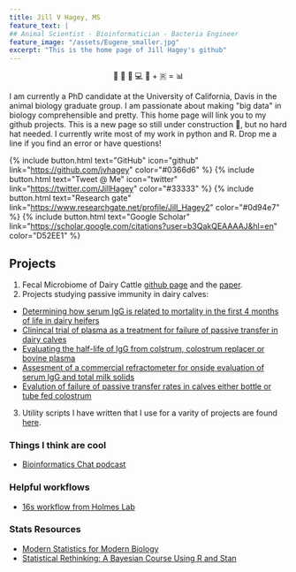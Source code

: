 ```yaml
---
title: Jill V Hagey, MS
feature_text: |
## Animal Scientist - Bioinformatician - Bacteria Engineer
feature_image: "/assets/Eugene_smaller.jpg"
excerpt: "This is the home page of Jill Hagey's github"
---
```


<center>
🐄 💩 🧬 💻 🐍 + 🇷 = 📊
</center>
                                                
I am currently a PhD candidate at the University of California, Davis in the animal biology graduate group. I am passionate about making "big data" in biology comprehensible and pretty. This home page will link you to my github projects. This is a new page so still under construction 👷, but no hard hat needed. I currently write most of my work in python and R. Drop me a line if you find an error or have questions!

{% include button.html text="GitHub" icon="github" link="https://github.com/jvhagey" color="#0366d6" %} {% include button.html text="Tweet @ Me" icon="twitter" link="https://twitter.com/JillHagey" color="#33333" %} {% include button.html text="Research gate" link="https://www.researchgate.net/profile/Jill_Hagey2" color="#0d94e7" %} {% include button.html text="Google Scholar" link="https://scholar.google.com/citations?user=b3QakQEAAAAJ&hl=en" color="D52EE1" %}

## Projects
1. Fecal Microbiome of Dairy Cattle [github page](https://github.com/jvhagey/CDRF-CA_Dairy_Fecal_Microbiome) and the [paper](https://www.frontiersin.org/articles/10.3389/fmicb.2019.01093/full).  
2. Projects studying passive immunity in dairy calves:  
  -  [Determining how serum IgG is related to mortality in the first 4 months of life in dairy heifers](http://doi.org/10.1017/S0022029915000503)  
  -  [Clinincal trial of plasma as a treatment for failure of passive transfer in dairy calves](doi:10.1111/jvim.12586)  
  -  [Evaluating the half-life of IgG from colstrum, colostrum replacer or bovine plasma](doi:10.1016/j.vetimm.2014.01.008)  
  -  [Assesment of a commercial refractometer for onside evaluation of serum IgG and total milk solids](doi:10.1186/s12917-014-0178-7)  
  -  [Evalution of failure of passive transfer rates in calves either bottle or tube fed colostrum](doi:10.2460/javma.241.1.104)  
3. Utility scripts I have written that I use for a varity of projects are found [here](https://github.com/jvhagey/Utility_Scripts).

### Things I think are cool
- [Bioinformatics Chat podcast](https://bioinformatics.chat/)

### Helpful workflows
- [16s workflow from Holmes Lab](https://www.bioconductor.org/help/course-materials/2017/BioC2017/Day1/Workshops/Microbiome/MicrobiomeWorkflowII.html#different_ordination_projections)

### Stats Resources
- [Modern Statistics for Modern Biology](http://web.stanford.edu/class/bios221/book/introduction.html)
- [Statistical Rethinking: A Bayesian Course Using R and Stan](https://github.com/rmcelreath/statrethinking_winter2019)
